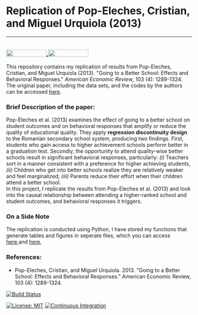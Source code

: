 
# Replication of Pop-Eleches, Cristian, and Miguel Urquiola (2013)
---
<a href="https://nbviewer.jupyter.org/github/HumanCapitalAnalysis/microeconometrics-course-project-s6soverd/blob/master/replication.ipynb"
   target="_parent">
   <img align="center"
  src="https://raw.githubusercontent.com/jupyter/design/master/logos/Badges/nbviewer_badge.png"
      width="109" height="20">
</a>
<a href="https://mybinder.org/v2/gh/HumanCapitalAnalysis/microeconometrics-course-project-s6soverd/master?filepath=replication.ipynb"
    target="_parent">
    <img align="center"
       src="https://mybinder.org/badge_logo.svg"
       width="109" height="20">
</a>
---

This repository contains my replication of results from Pop-Eleches, Cristian, and Miguel Urquiola (2013). "Going to a Better School: Effects and Behavioral Responses." 
*American Economic Review*, 103 (4): 1289-1324. The original paper, including the data sets, and the codes by the authors can be accessed [here](https://www.aeaweb.org/articles?id=10.1257/aer.103.4.1289).


### Brief Description of the paper:


Pop-Eleches et al. (2013) examines the effect of going to a better school on student outcomes and on behavioral responses that amplify or reduce the quality of educational quality. They apply **regression discontinuity design** to the Romanian secondary school system, producing two findings. First, students who gain access to higher achievement schools perform better in a graduation test. Secondly, the opportunity to attend quality-wise better schools result in significant behavioral responses, particularly: *(i)* Teachers sort in a manner consistent with a preference for higher achieving students, *(ii)* Children who get into better schools realize they are relatively weaker and feel marginalized; *(iii)* Parents reduce their effort when their children attend a better school. \
In this project, I replicate the results from Pop-Eleches et al. (2013) and look into the causal relationship between attending a higher-ranked school and student outcomes, and 
behavioral responses it triggers. 


### On a Side Note

The replication is conducted using Python, I have stored my functions that generate tables and figures in seperate files, which you can access
[here](https://github.com/s6soverd/Microeconometrics-Final-Project/blob/master/auxiliary/project_auxiliary_tables.py),and
[here](https://github.com/s6soverd/Microeconometrics-Final-Project/blob/master/auxiliary/project_auxiliary_plots.py), 


### References:

* Pop-Eleches, Cristian, and Miguel Urquiola. 2013. "Going to a Better School: Effects and Behavioral Responses." American Economic Review, 103 (4): 1289-1324.

[![Build Status](https://travis-ci.com/s6soverd/Microeconometrics-Final-Project.svg?branch=master)](https://travis-ci.com/s6soverd/Microeconometrics-Final-Project)


[![License: MIT](https://img.shields.io/badge/License-MIT-blue.svg)](https://github.com/HumanCapitalAnalysis/template-course-project/blob/master/LICENSE)
[![Continuous Integration](https://github.com/HumanCapitalAnalysis/template-course-project/workflows/Continuous%20Integration/badge.svg)](https://github.com/HumanCapitalAnalysis/template-course-project/actions)
